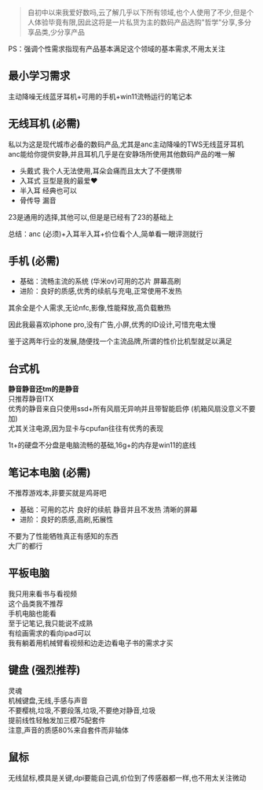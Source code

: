 > 自初中以来我爱好数吗,云了解几乎以下所有领域,也个人使用了不少,但是个人体验毕竟有限,因此这将是一片私货为主的数码产品选购"哲学"分享,多分享品类,少分享产品

PS：强调个性需求指现有产品基本满足这个领域的基本需求,不用太关注

## 最小学习需求

主动降噪无线蓝牙耳机+可用的手机+win11流畅运行的笔记本

## 无线耳机 (必需)

私以为这是现代城市必备的数码产品,尤其是anc主动降噪的TWS无线蓝牙耳机  
anc能给你提供安静,并且耳机几乎是在安静场所使用其他数码产品的唯一解
- 头戴式  我个人无法使用,耳朵会痛而且太大了不便携带  
- 入耳式 豆型是我的最爱❤️  
- 半入耳 经典也可以  
- 骨传导 漏音  

23是通用的选择,其他可以,但是是已经有了23的基础上

总结：anc (必须)+入耳半入耳+价位看个人,简单看一眼评测就行

## 手机 (必需)

- 基础：流畅主流的系统 (华米ov)可用的芯片 屏幕高刷  
- 进阶：良好的质感,优秀的续航与充电,正常使用不发热  

其余全是个人需求,无论nfc,影像,性能释放,高负载散热

因此我最喜欢iphone pro,没有广告,小屏,优秀的ID设计,可惜充电太慢

鉴于这两年行业的发展,随便找一个主流品牌,所谓的性价比机型就足以满足

## 台式机

**静音静音还tm的是静音**  
只推荐静音ITX  
优秀的静音来自只使用ssd+所有风扇无异响并且带智能启停 (机箱风扇没意义不要加)  
尤其关注电源,因为显卡与cpufan往往有优秀的表现  

1t+的硬盘不分盘是电脑流畅的基础,16g+的内存是win11的底线

## 笔记本电脑 (必需)

不推荐游戏本,非要买就是鸡哥吧  
- 基础：可用的芯片 良好的续航 静音并且不发热 清晰的屏幕  
- 进阶：良好的质感,高刷,拓展性  

不要为了性能牺牲真正有感知的东西  
大厂的都行

## 平板电脑

我只用来看书与看视频  
这个品类我不推荐  
手机电脑也能看  
至于记笔记,我只能说不成熟  
有绘画需求的看向ipad可以  
我有躺着用机械臂看视频和边走边看电子书的需求才买  

## 键盘 (强烈推荐)

灵魂  
机械键盘,无线,手感与声音  
不要樱桃,垃圾,不要段落,垃圾,不要绝对静音,垃圾  
提前线性轻触发加三模75配套件  
注意,声音的质感80%来自套件而非轴体  

## 鼠标

无线鼠标,模具是关键,dpi要能自己调,价位到了传感器都一样,也不用太关注微动